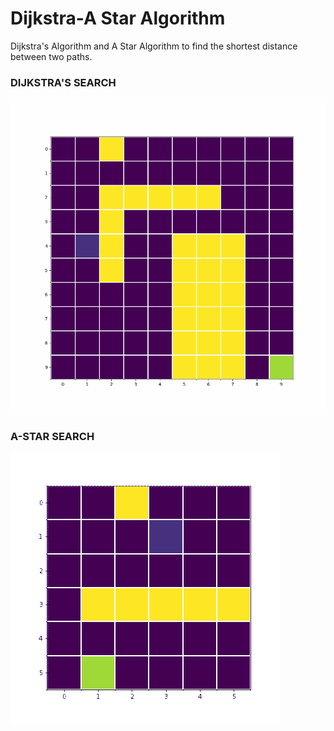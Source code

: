 # Dijkstra-A Star Algorithm 

Dijkstra's Algorithm and A Star Algorithm to find the shortest distance between two paths.

### DIJKSTRA'S SEARCH

![](https://github.com/Shrav108/Dijkstra-/blob/main/Dijkstra%2010%20by%2010.gif)

### A-STAR SEARCH
![](https://github.com/Shrav108/Dijkstra-/blob/main/AStar_6by6.gif)

